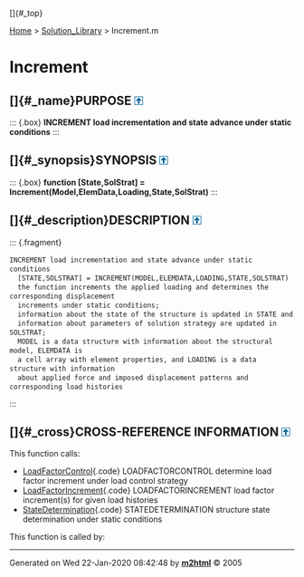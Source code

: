 []{#_top}

<div>

[Home](../FEDEASLab.html) \> [Solution_Library](FEDEASLab.html) \>
Increment.m

</div>

# Increment

## []{#_name}PURPOSE [![\^](../up.png)](#_top)

::: {.box}
**INCREMENT load incrementation and state advance under static
conditions**
:::

## []{#_synopsis}SYNOPSIS [![\^](../up.png)](#_top)

::: {.box}
**function \[State,SolStrat\] =
Increment(Model,ElemData,Loading,State,SolStrat)**
:::

## []{#_description}DESCRIPTION [![\^](../up.png)](#_top)

::: {.fragment}
``` {.comment}
INCREMENT load incrementation and state advance under static conditions
  [STATE,SOLSTRAT] = INCREMENT(MODEL,ELEMDATA,LOADING,STATE,SOLSTRAT)
  the function increments the applied loading and determines the corresponding displacement
  increments under static conditions;
  information about the state of the structure is updated in STATE and
  information about parameters of solution strategy are updated in SOLSTRAT;
  MODEL is a data structure with information about the structural model, ELEMDATA is
  a cell array with element properties, and LOADING is a data structure with information
  about applied force and imposed displacement patterns and corresponding load histories
```
:::

## []{#_cross}CROSS-REFERENCE INFORMATION [![\^](../up.png)](#_top)

This function calls:

-   [LoadFactorControl](LoadFactorControl.html "function SolStrat = LoadFactorControl (action,SolStrat,detKf,Pref,Ut,DUr)"){.code}
    LOADFACTORCONTROL determine load factor increment under load control
    strategy
-   [LoadFactorIncrement](LoadFactorIncrement.html "function Dlam = LoadFactorIncrement (History,Time,Deltat)"){.code}
    LOADFACTORINCREMENT load factor increment(s) for given load
    histories
-   [StateDetermination](StateDetermination.html "function State = StateDetermination (StifUpdt,Model,ElemData,State)"){.code}
    STATEDETERMINATION structure state determination under static
    conditions

This function is called by:

------------------------------------------------------------------------

Generated on Wed 22-Jan-2020 08:42:48 by
**[m2html](http://www.artefact.tk/software/matlab/m2html/ "Matlab Documentation in HTML")**
© 2005
